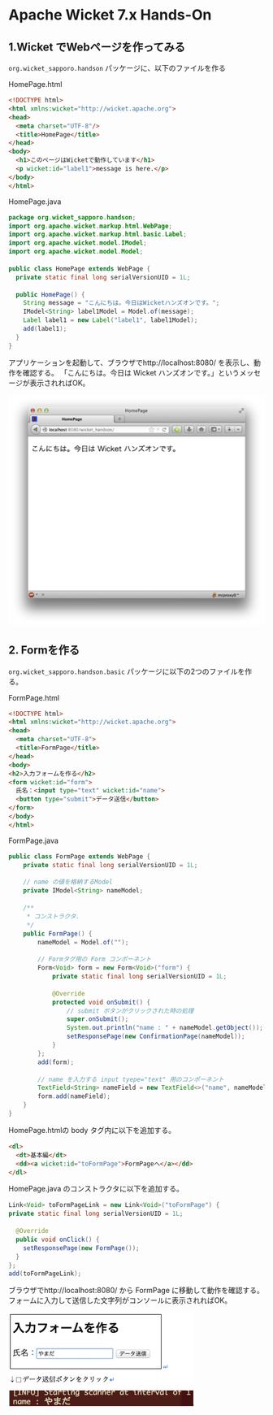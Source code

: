 # Apache Wicket 7.x Hands-On

## 1.Wicket でWebページを作ってみる

`org.wicket_sapporo.handson` パッケージに、以下のファイルを作る

HomePage.html

```html
<!DOCTYPE html>
<html xmlns:wicket="http://wicket.apache.org">
<head>
  <meta charset="UTF-8"/>
  <title>HomePage</title>
</head>
<body>
  <h1>このページはWicketで動作しています</h1>
  <p wicket:id="label1">message is here.</p>
</body>
</html>
```

HomePage.java

```java
package org.wicket_sapporo.handson;
import org.apache.wicket.markup.html.WebPage;
import org.apache.wicket.markup.html.basic.Label;
import org.apache.wicket.model.IModel;
import org.apache.wicket.model.Model;
 
public class HomePage extends WebPage {
  private static final long serialVersionUID = 1L;

  public HomePage() {
    String message = "こんにちは。今日はWicketハンズオンです。";
    IModel<String> label1Model = Model.of(message);
    Label label1 = new Label("label1", label1Model);
    add(label1);
  }
}
```

アプリケーションを起動して、ブラウザでhttp://localhost:8080/ を表示し、動作を確認する。
「こんにちは。今日は Wicket ハンズオンです。」というメッセージが表示されればOK。

![fig01](./fig01.png)

## 2. Formを作る

`org.wicket_sapporo.handson.basic` パッケージに以下の2つのファイルを作る。

FormPage.html

```html
<!DOCTYPE html>
<html xmlns:wicket="http://wicket.apache.org">
<head>
  <meta charset="UTF-8">
  <title>FormPage</title>
</head>
<body>
<h2>入力フォームを作る</h2>
<form wicket:id="form">
  氏名：<input type="text" wicket:id="name">
  <button type="submit">データ送信</button>
</form>
</body>
</html>
```


FormPage.java

```java
public class FormPage extends WebPage {
	private static final long serialVersionUID = 1L;

	// name の値を格納するModel
	private IModel<String> nameModel;
	
	/**
	 * コンストラクタ.
	 */
	public FormPage() {
		nameModel = Model.of("");

		// Formタグ用の Form コンポーネント
		Form<Void> form = new Form<Void>("form") {
			private static final long serialVersionUID = 1L;

			@Override
			protected void onSubmit() {
				// submit ボタンがクリックされた時の処理
				super.onSubmit();
				System.out.println("name : " + nameModel.getObject());
				setResponsePage(new ConfirmationPage(nameModel));
			}
		};
		add(form);

		// name を入力する input tyepe="text" 用のコンポーネント
		TextField<String> nameField = new TextField<>("name", nameModel);
		form.add(nameField);
	}
}		
```

HomePage.htmlの body タグ内に以下を追加する。

```html
<dl>
  <dt>基本編</dt>
  <dd><a wicket:id="toFormPage">FormPageへ</a></dd>
</dl>
```

HomePage.java のコンストラクタに以下を追加する。

```java
Link<Void> toFormPageLink = new Link<Void>("toFormPage") {
private static final long serialVersionUID = 1L;

  @Override
  public void onClick() {
    setResponsePage(new FormPage());
  }
};
add(toFormPageLink);
```

ブラウザでhttp://localhost:8080/ から FormPage に移動して動作を確認する。
フォームに入力して送信した文字列がコンソールに表示されればOK。

![fig02](./fig02.png)